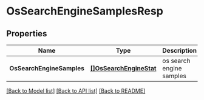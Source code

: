 # OsSearchEngineSamplesResp

## Properties
Name | Type | Description | Notes
------------ | ------------- | ------------- | -------------
**OsSearchEngineSamples** | [**[]OsSearchEngineStat**](OSSearchEngineStat.md) | os search engine samples | [default to null]

[[Back to Model list]](../README.md#documentation-for-models) [[Back to API list]](../README.md#documentation-for-api-endpoints) [[Back to README]](../README.md)


